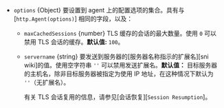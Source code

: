 <!-- YAML
changes:
  - version: v12.5.0
    pr-url: https://github.com/nodejs/node/pull/28209
    description: 如果使用 IP 地址指定目标主机，则不会自动地设置服务器名称。
-->
* `options` {Object} 要设置到 agent 上的配置选项的集合。具有与 [`http.Agent(options)`] 相同的字段，以及：
  * `maxCachedSessions` {number} TLS 缓存的会话的最大数量。使用 `0` 可以禁用 TLS 会话的缓存。**默认值:** `100`。
  * `servername` {string} 要发送到服务器的[服务器名称指示的扩展名][sni wiki]的值。使用空字符串 `''` 可以禁用发送扩展名。**默认值：** 目标服务器的主机名，除非目标服务器被指定为使用 IP 地址，在这种情况下默认为 `''`（无扩展名）。

    有关 TLS 会话复用的信息，请参见[会话恢复][`Session Resumption`]。

